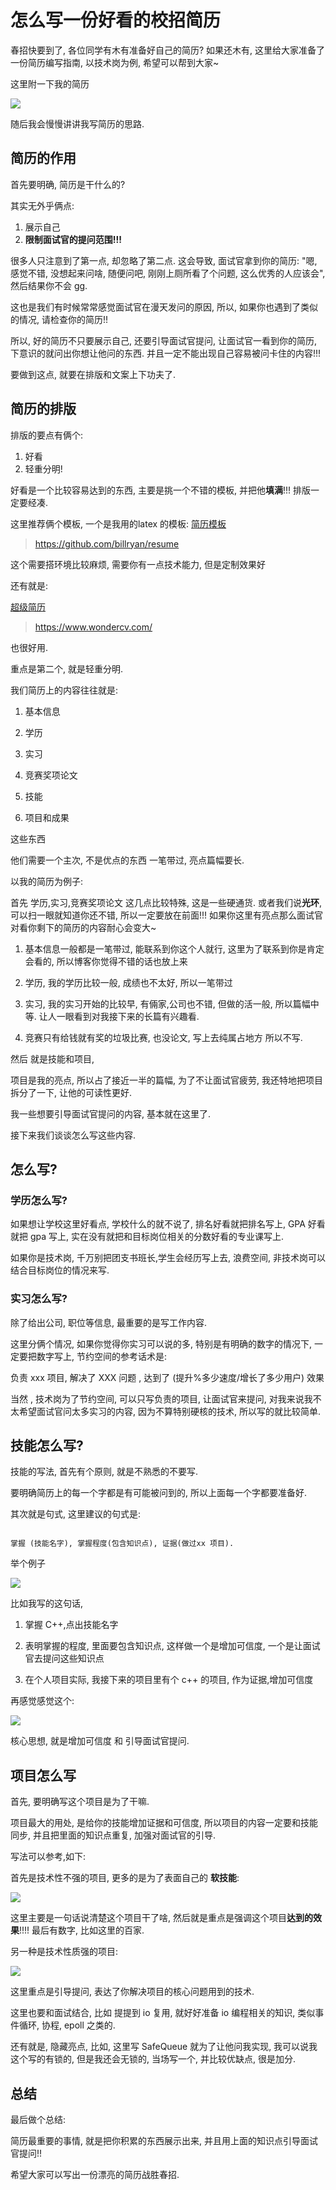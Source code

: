# 怎么写一份好看的校招简历

春招快要到了, 各位同学有木有准备好自己的简历? 如果还木有, 这里给大家准备了一份简历编写指南, 以技术岗为例, 希望可以帮到大家~

这里附一下我的简历

![](https://gitee.com/IcyCC/PicHouse/raw/master/assests/20200210155556.png)

随后我会慢慢讲讲我写简历的思路.


## 简历的作用

首先要明确, 简历是干什么的?

其实无外乎俩点:

1. 展示自己
2. **限制面试官的提问范围!!!**


很多人只注意到了第一点, 却忽略了第二点. 这会导致, 面试官拿到你的简历: "嗯, 感觉不错, 没想起来问啥, 随便问吧, 刚刚上厕所看了个问题, 这么优秀的人应该会", 然后结果你不会 gg.

这也是我们有时候常常感觉面试官在漫天发问的原因, 所以, 如果你也遇到了类似的情况, 请检查你的简历!!

所以, 好的简历不只要展示自己, 还要引导面试官提问, 让面试官一看到你的简历, 下意识的就问出你想让他问的东西. 并且一定不能出现自己容易被问卡住的内容!!!

要做到这点, 就要在排版和文案上下功夫了.

## 简历的排版

排版的要点有俩个:

1. 好看
2. 轻重分明!

好看是一个比较容易达到的东西, 主要是挑一个不错的模板, 并把他**填满**!!! 排版一定要经凑.

这里推荐俩个模板, 一个是我用的latex 的模板: [简历模板](https://github.com/billryan/resume)

> https://github.com/billryan/resume

这个需要搭环境比较麻烦, 需要你有一点技术能力, 但是定制效果好

还有就是:

[超级简历](https://www.wondercv.com/)

>https://www.wondercv.com/

也很好用.

重点是第二个, 就是轻重分明.

我们简历上的内容往往就是:

1. 基本信息
2. 学历
3. 实习
4. 竞赛奖项论文

6. 技能
5. 项目和成果 

这些东西

他们需要一个主次, 不是优点的东西 一笔带过, 亮点篇幅要长. 

以我的简历为例子:

首先 学历,实习,竞赛奖项论文 这几点比较特殊, 这是一些硬通货. 或者我们说**光环**, 可以扫一眼就知道你还不错, 所以一定要放在前面!!! 如果你这里有亮点那么面试官对看你剩下的简历的内容耐心会变大~


1. 基本信息一般都是一笔带过, 能联系到你这个人就行, 这里为了联系到你是肯定会看的, 所以博客你觉得不错的话也放上来

2. 学历, 我的学历比较一般, 成绩也不太好, 所以一笔带过

3. 实习, 我的实习开始的比较早, 有倆家,公司也不错, 但做的活一般, 所以篇幅中等. 让人一眼看到对我接下来的长篇有兴趣看.

4. 竞赛只有给钱就有奖的垃圾比赛, 也没论文, 写上去纯属占地方 所以不写.

然后 就是技能和项目, 

项目是我的亮点, 所以占了接近一半的篇幅, 为了不让面试官疲劳, 我还特地把项目拆分了一下, 让他的可读性更好.

我一些想要引导面试官提问的内容, 基本就在这里了.

接下来我们谈谈怎么写这些内容.

## 怎么写?

### 学历怎么写?

如果想让学校这里好看点, 学校什么的就不说了, 排名好看就把排名写上,  GPA 好看就把 gpa 写上, 实在没有就把和目标岗位相关的分数好看的专业课写上.

如果你是技术岗, 千万别把团支书班长,学生会经历写上去, 浪费空间, 非技术岗可以结合目标岗位的情况来写.


### 实习怎么写?

除了给出公司, 职位等信息, 最重要的是写工作内容.

这里分俩个情况, 如果你觉得你实习可以说的多, 特别是有明确的数字的情况下, 一定要把数字写上, 节约空间的参考话术是:

负责 xxx 项目, 解决了 XXX 问题 , 达到了 (提升%多少速度/增长了多少用户) 效果

当然 , 技术岗为了节约空间, 可以只写负责的项目, 让面试官来提问, 对我来说我不太希望面试官问太多实习的内容, 因为不算特别硬核的技术, 所以写的就比较简单.

## 技能怎么写?

技能的写法, 首先有个原则, 就是不熟悉的不要写. 

要明确简历上的每一个字都是有可能被问到的, 所以上面每一个字都要准备好.

其次就是句式, 这里建议的句式是:

```

掌握 (技能名字), 掌握程度(包含知识点), 证据(做过xx 项目).

```

举个例子

![](https://gitee.com/IcyCC/PicHouse/raw/master/assests/20200210163008.png)

比如我写的这句话,

1. 掌握 C++,点出技能名字

2. 表明掌握的程度, 里面要包含知识点,  这样做一个是增加可信度, 一个是让面试官去提问这些知识点

3. 在个人项目实际, 我接下来的项目里有个 c++ 的项目, 作为证据,增加可信度

再感觉感觉这个:

![](https://gitee.com/IcyCC/PicHouse/raw/master/assests/20200210163729.png)

核心思想, 就是增加可信度 和 引导面试官提问.


## 项目怎么写

首先, 要明确写这个项目是为了干嘛.

项目最大的用处, 是给你的技能增加证据和可信度, 所以项目的内容一定要和技能同步, 并且把里面的知识点重复, 加强对面试官的引导.

写法可以参考,如下:

首先是技术性不强的项目, 更多的是为了表面自己的 **软技能**:

![](https://gitee.com/IcyCC/PicHouse/raw/master/assests/20200210163429.png)

这里主要是一句话说清楚这个项目干了啥,  然后就是重点是强调这个项目**达到的效果**!!!! 最后有数字, 比如这里的百家.


另一种是技术性质强的项目:

![](https://gitee.com/IcyCC/PicHouse/raw/master/assests/20200210163622.png)

这里重点是引导提问, 表达了你解决项目的核心问题用到的技术.

这里也要和面试结合, 比如 提提到 io 复用, 就好好准备 io 编程相关的知识, 类似事件循环, 协程, epoll 之类的.

还有就是, 隐藏亮点, 比如, 这里写 SafeQueue 就为了让他问我实现, 我可以说我这个写的有锁的, 但是我还会无锁的, 当场写一个, 并比较优缺点, 很是加分.


## 总结

最后做个总结:

简历最重要的事情, 就是把你积累的东西展示出来, 并且用上面的知识点引导面试官提问!! 

希望大家可以写出一份漂亮的简历战胜春招.


